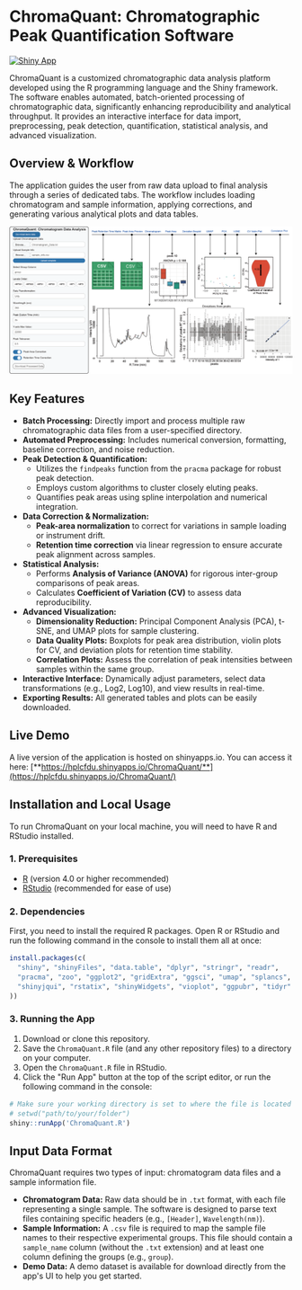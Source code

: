 # ChromaQuant: Chromatographic Peak Quantification Software

[![Shiny App](https://img.shields.io/badge/launch-shiny%20app-blue.svg)](https://hplcfdu.shinyapps.io/ChromaQuant/)

ChromaQuant is a customized chromatographic data analysis platform developed using the R programming language and the Shiny framework. The software enables automated, batch-oriented processing of chromatographic data, significantly enhancing reproducibility and analytical throughput. It provides an interactive interface for data import, preprocessing, peak detection, quantification, statistical analysis, and advanced visualization.

## Overview & Workflow

The application guides the user from raw data upload to final analysis through a series of dedicated tabs. The workflow includes loading chromatogram and sample information, applying corrections, and generating various analytical plots and data tables.

![ChromaQuant Interface](https://raw.githubusercontent.com/liuwei-fdu/ChromaQuant/main/ChromaQuant%20Interface.png)

## Key Features

* **Batch Processing:** Directly import and process multiple raw chromatographic data files from a user-specified directory.
* **Automated Preprocessing:** Includes numerical conversion, formatting, baseline correction, and noise reduction.
* **Peak Detection & Quantification:**
    * Utilizes the `findpeaks` function from the `pracma` package for robust peak detection.
    * Employs custom algorithms to cluster closely eluting peaks.
    * Quantifies peak areas using spline interpolation and numerical integration.
* **Data Correction & Normalization:**
    * **Peak-area normalization** to correct for variations in sample loading or instrument drift.
    * **Retention time correction** via linear regression to ensure accurate peak alignment across samples.
* **Statistical Analysis:**
    * Performs **Analysis of Variance (ANOVA)** for rigorous inter-group comparisons of peak areas.
    * Calculates **Coefficient of Variation (CV)** to assess data reproducibility.
* **Advanced Visualization:**
    * **Dimensionality Reduction:** Principal Component Analysis (PCA), t-SNE, and UMAP plots for sample clustering.
    * **Data Quality Plots:** Boxplots for peak area distribution, violin plots for CV, and deviation plots for retention time stability.
    * **Correlation Plots:** Assess the correlation of peak intensities between samples within the same group.
* **Interactive Interface:** Dynamically adjust parameters, select data transformations (e.g., Log2, Log10), and view results in real-time.
* **Exporting Results:** All generated tables and plots can be easily downloaded.

## Live Demo

A live version of the application is hosted on shinyapps.io. You can access it here:
[**https://hplcfdu.shinyapps.io/ChromaQuant/**](https://hplcfdu.shinyapps.io/ChromaQuant/)

## Installation and Local Usage

To run ChromaQuant on your local machine, you will need to have R and RStudio installed.

### 1. Prerequisites

* [R](https://cran.r-project.org/) (version 4.0 or higher recommended)
* [RStudio](https://www.rstudio.com/products/rstudio/download/) (recommended for ease of use)

### 2. Dependencies

First, you need to install the required R packages. Open R or RStudio and run the following command in the console to install them all at once:

```R
install.packages(c(
  "shiny", "shinyFiles", "data.table", "dplyr", "stringr", "readr", 
  "pracma", "zoo", "ggplot2", "gridExtra", "ggsci", "umap", "splancs", 
  "shinyjqui", "rstatix", "shinyWidgets", "vioplot", "ggpubr", "tidyr"
))
```

### 3. Running the App

1.  Download or clone this repository.
2.  Save the `ChromaQuant.R` file (and any other repository files) to a directory on your computer.
3.  Open the `ChromaQuant.R` file in RStudio.
4.  Click the "Run App" button at the top of the script editor, or run the following command in the console:

```R
# Make sure your working directory is set to where the file is located
# setwd("path/to/your/folder")
shiny::runApp('ChromaQuant.R')
```

## Input Data Format

ChromaQuant requires two types of input: chromatogram data files and a sample information file.

* **Chromatogram Data:** Raw data should be in `.txt` format, with each file representing a single sample. The software is designed to parse text files containing specific headers (e.g., `[Header]`, `Wavelength(nm)`).
* **Sample Information:** A `.csv` file is required to map the sample file names to their respective experimental groups. This file should contain a `sample_name` column (without the `.txt` extension) and at least one column defining the groups (e.g., `group`).
* **Demo Data:** A demo dataset is available for download directly from the app's UI to help you get started.

